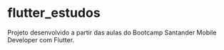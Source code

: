 # flutter_estudos

Projeto desenvolvido a partir das aulas do Bootcamp Santander Mobile Developer com Flutter. 


